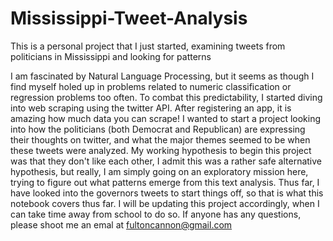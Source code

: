 # Mississippi-Tweet-Analysis
This is a personal project that I just started, examining tweets from politicians in Mississippi and looking for patterns

I am fascinated by Natural Language Processing, but it seems as though I find myself holed up in problems related to 
numeric classification or regression problems too often. To combat this predictability, I started diving into web scraping using 
the twitter API. After registering an app, it is amazing how much data you can scrape! I wanted to start a project looking into 
how the politicians (both Democrat and Republican) are expressing their thoughts on twitter, and what the major themes seemed 
to be when these tweets were analyzed. My working hypothesis to begin this project was that they don't like each other, I admit this
was a rather safe alternative hypothesis, but really, I am simply going on an exploratory mission here, trying to figure out what
patterns emerge from this text analysis. Thus far, I have looked into the governors tweets to start things off, so that is what 
this notebook covers thus far. I will be updating this project accordingly, when I can take time away from school to do so. If 
anyone has any questions, please shoot me an emal at fultoncannon@gmail.com
